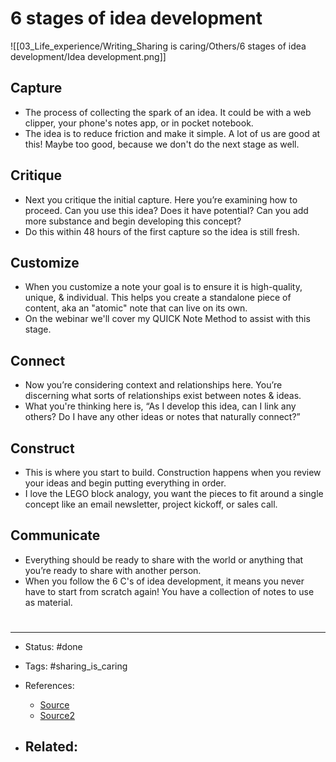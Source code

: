 # 6 stages of idea development
![[03_Life_experience/Writing_Sharing is caring/Others/6 stages of idea development/Idea development.png]]

## Capture
- The process of collecting the spark of an idea. It could be with a web clipper, your phone's notes app, or in pocket notebook.
- The idea is to reduce friction and make it simple. A lot of us are good at this! Maybe too good, because we don't do the next stage as well.

## Critique 
- Next you critique the initial capture. Here you’re examining how to proceed. Can you use this idea? Does it have potential? Can you add more substance and begin developing this concept?
- Do this within 48 hours of the first capture so the idea is still fresh.

## Customize
- When you customize a note your goal is to ensure it is high-quality, unique, & individual. This helps you create a standalone piece of content, aka an "atomic" note that can live on its own. 
- On the webinar we'll cover my QUICK Note Method to assist with this stage.

## Connect
- Now you’re considering context and relationships here. You’re discerning what sorts of relationships exist between notes & ideas. 
- What you're thinking here is, “As I develop this idea, can I link any others? Do I have any other ideas or notes that naturally connect?”

## Construct
- This is where you start to build. Construction happens when you review your ideas and begin putting everything in order.
- I love the LEGO block analogy, you want the pieces to fit around a single concept like an email newsletter, project kickoff, or sales call.

## Communicate
- Everything should be ready to share with the world or anything that you’re ready to share with another person.
- When you follow the 6 C's of idea development, it means you never have to start from scratch again!  You have a collection of notes to use as material.










# 

---
- Status: #done

- Tags: #sharing_is_caring 

- References:
	- [Source](https://twitter.com/mattragland/status/1539210556233621505)
	- [Source2](https://twitter.com/drex_jpg/status/1539225721926656000)

- Related:
	- 

